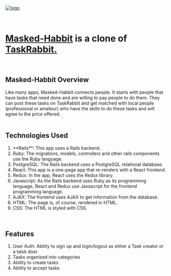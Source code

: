 

<a href="http://masked-habbit.herokuapp.com/?#"><img src="https://maskedhabbit-prod.s3-us-west-1.amazonaws.com/Logo1.jpg" alt="logo"></a>

<br>
<h1><a href="http://masked-habbit.herokuapp.com/?#">Masked-Habbit</a> is a clone of <a href="https://www.taskrabbit.com/">TaskRabbit.</a></h1>
<br>

<h2>Masked-Habbit Overview</h2>
Like many apps, Masked-Habbit connects people. It starts with people that have tasks that need done and are willing to pay people to do them. They can post these tasks on TaskRabbit and get matched with local people (professional or amateur) who have the skills to do these tasks and will agree to the price offered.
<br><br>
<h2>Technologies Used</h2>
<ol>
	<li>**Rails**: This app uses a Rails backend.</li>
	<li>Ruby: The migrations, models, controllers and other rails components use the Ruby language.</li>
	<li>PostgreSQL: The Rails backend uses a PostgreSQL relational database.
	<li>React: This app is a one-page app that re-renders with a React frontend.</li>
	<li>Redux: In the app, React uses the Redux library.</li>
	<li>Javascript: As the Rails backend uses Ruby as its programming language, React and Redux use Javascript for the frontend programming language.</li>
	<li>AJAX: The frontend uses AJAX to get information from the database.
	<li>HTML: The page is, of course, rendered in HTML.</li>
	<li>CSS: The HTML is styled with CSS.
</ol>
<br>
<h2>Features</h2>
<ol>
	<li>User Auth: Ability to sign up and login/logout as either a Task creator 	or a talsk doer</li>
	<li>Tasks organized into categories</li>
	<li>Ability to create tasks</li>
	<li>Ability to accept tasks</li>
</ol>
<br><br>